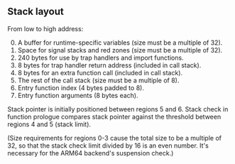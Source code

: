 Stack layout
------------

From low to high address:

0. A buffer for runtime-specific variables (size must be a multiple of 32).
1. Space for signal stacks and red zones (size must be a multiple of 32).
2. 240 bytes for use by trap handlers and import functions.
3. 8 bytes for trap handler return address (included in call stack).
4. 8 bytes for an extra function call (included in call stack).
5. The rest of the call stack (size must be a multiple of 8).
6. Entry function index (4 bytes padded to 8).
7. Entry function arguments (8 bytes each).

Stack pointer is initially positioned between regions 5 and 6.  Stack check in
function prologue compares stack pointer against the threshold between regions
4 and 5 (stack limit).

(Size requirements for regions 0-3 cause the total size to be a multiple of 32,
so that the stack check limit divided by 16 is an even number.  It's necessary
for the ARM64 backend's suspension check.)

